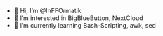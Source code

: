 - 👋 Hi, I’m @InFFOrmatik
- 👀 I’m interested in BigBlueButton, NextCloud
- 🌱 I’m currently learning Bash-Scripting, awk, sed

<!---
InFFOrmatik/InFFOrmatik is a ✨ special ✨ repository because its `README.md` (this file) appears on your GitHub profile.
You can click the Preview link to take a look at your changes.
--->
